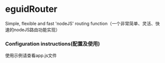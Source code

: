 # eguidRouter
Simple, flexible and fast 'nodeJS' routing function（一个非常简单、灵活、快速的nodeJS路由功能实现）
### Configuration instructions(配置及使用)
使用示例请查看app.js文件
